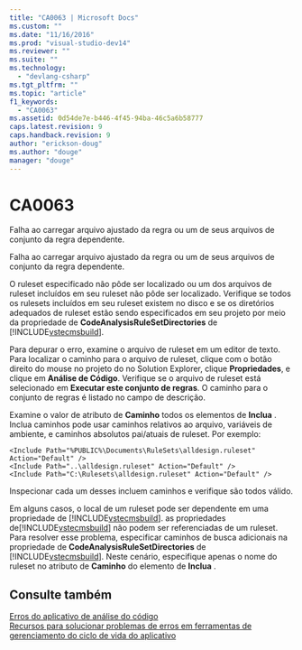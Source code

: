 ```yaml
---
title: "CA0063 | Microsoft Docs"
ms.custom: ""
ms.date: "11/16/2016"
ms.prod: "visual-studio-dev14"
ms.reviewer: ""
ms.suite: ""
ms.technology: 
  - "devlang-csharp"
ms.tgt_pltfrm: ""
ms.topic: "article"
f1_keywords: 
  - "CA0063"
ms.assetid: 0d54de7e-b446-4f45-94ba-46c5a6b58777
caps.latest.revision: 9
caps.handback.revision: 9
author: "erickson-doug"
ms.author: "douge"
manager: "douge"
---
```

# CA0063
Falha ao carregar arquivo ajustado da regra ou um de seus arquivos de conjunto da regra dependente.  
  
 Falha ao carregar arquivo ajustado da regra ou um de seus arquivos de conjunto da regra dependente.  
  
 O ruleset especificado não pôde ser localizado ou um dos arquivos de ruleset incluídos em seu ruleset não pôde ser localizado.  Verifique se todos os rulesets incluídos em seu ruleset existem no disco e se os diretórios adequados de ruleset estão sendo especificados em seu projeto por meio da propriedade de **CodeAnalysisRuleSetDirectories** de [!INCLUDE[vstecmsbuild](../extensibility/internals/includes/vstecmsbuild_md.md)].  
  
 Para depurar o erro, examine o arquivo de ruleset em um editor de texto.  Para localizar o caminho para o arquivo de ruleset, clique com o botão direito do mouse no projeto do no Solution Explorer, clique **Propriedades**, e clique em **Análise de Código**.  Verifique se o arquivo de ruleset está selecionado em **Executar este conjunto de regras**.  O caminho para o conjunto de regras é listado no campo de descrição.  
  
 Examine o valor de atributo de **Caminho** todos os elementos de **Inclua** .  Inclua caminhos pode usar caminhos relativos ao arquivo, variáveis de ambiente, e caminhos absolutos pai\/atuais de ruleset.  Por exemplo:  
  
```  
<Include Path="%PUBLIC%\Documents\RuleSets\alldesign.ruleset" Action="Default" />  
<Include Path="..\alldesign.ruleset" Action="Default" />  
<Include Path="C:\Rulesets\alldesign.ruleset" Action="Default" />  
```  
  
 Inspecionar cada um desses incluem caminhos e verifique são todos válido.  
  
 Em alguns casos, o local de um ruleset pode ser dependente em uma propriedade de [!INCLUDE[vstecmsbuild](../extensibility/internals/includes/vstecmsbuild_md.md)].  as propriedades de[!INCLUDE[vstecmsbuild](../extensibility/internals/includes/vstecmsbuild_md.md)] não podem ser referenciadas de um ruleset.  Para resolver esse problema, especificar caminhos de busca adicionais na propriedade de **CodeAnalysisRuleSetDirectories** de [!INCLUDE[vstecmsbuild](../extensibility/internals/includes/vstecmsbuild_md.md)].  Neste cenário, especifique apenas o nome do ruleset no atributo de **Caminho** do elemento de **Inclua** .  
  
## Consulte também  
 [Erros do aplicativo de análise do código](../code-quality/code-analysis-application-errors.md)   
 [Recursos para solucionar problemas de erros em ferramentas de gerenciamento do ciclo de vida do aplicativo](../Topic/Resources%20for%20Troubleshooting%20Errors%20in%20Application%20Lifecycle%20Management%20Tools.md)